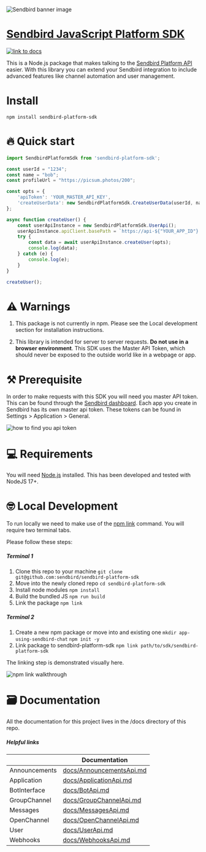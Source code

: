 ![Sendbird banner image](http://ww1.prweb.com/prfiles/2021/09/14/18371217/Sendbird_Logo_RGB_lg.png)

# [Sendbird JavaScript Platform SDK](https://sendbird.com/docs/chat/v3/platform-api/getting-started/prepare-to-use-api)

[![link to docs](https://img.shields.io/badge/SDK-docs-green)](/docs)

This is a Node.js package that makes talking to the [Sendbird Platform API](https://sendbird.com/docs/chat/v3/platform-api/getting-started/prepare-to-use-api) easier. With this library you can extend your Sendbird integration to include advanced features like channel automation and user management.
# Install
```npm install sendbird-platform-sdk```

# 🔥 Quick start

```javascript  
import SendbirdPlatformSdk from 'sendbird-platform-sdk';

const userId = "1234";
const name = "bob";
const profileUrl = "https://picsum.photos/200";

const opts = {
    'apiToken': 'YOUR_MASTER_API_KEY',
    'createUserData': new SendbirdPlatformSdk.CreateUserData(userId, name, profileUrl),
};

async function createUser() {
    const userApiInstance = new SendbirdPlatformSdk.UserApi();
    userApiInstance.apiClient.basePath = `https://api-${"YOUR_APP_ID"}.sendbird.com`;
    try {
        const data = await userApiInstance.createUser(opts);
        console.log(data);
    } catch (e) {
        console.log(e);
    }
}

createUser();

```

# ⚠️ Warnings

 1. This package is not currently in npm. Please see  the Local development section for installation instructions.

 2. This library is intended for server to server requests. **Do not use in a browser environment**. This SDK uses the Master API Token, which should never be exposed to the outside world like in a webpage or app.

# ⚒️ Prerequisite

In order to make requests with this SDK you will need you master API token. This can be found through the [Sendbird dashboard](https://dashboard.sendbird.com/).  Each app you create in Sendbird has its own master api token. These tokens can be found in Settings > Application > General.

![how to find you api token](https://i.imgur.com/0YMKtpX.png)

# 💻 Requirements

You will need [Node.js](https://nodejs.org/en/download/) installed. This has been developed and tested with NodeJS 17+.

# 🤓 Local Development

To run locally we need to make use of the [npm link](https://docs.npmjs.com/cli/v8/commands/npm-link) command. You will require two terminal tabs.

Please follow these steps:

##### Terminal 1

1. Clone this repo to your machine  ```git clone git@github.com:sendbird/sendbird-platform-sdk```
2. Move into the newly cloned repo  ```cd sendbird-platform-sdk```
3. Install node modules  ```npm install```
4. Build the bundled JS   ```npm run build```
5. Link the package   ```npm link```

##### Terminal 2

1. Create a new npm package or move into and existing one  ```mkdir app-using-sendbird-chat```
```npm init -y```
2. Link package to sendbird-platform-sdk ```npm link path/to/sdk/sendbird-platform-sdk```

The linking step is demonstrated visually here.

![npm link walkthrough](https://i.imgur.com/897SxfC.gif)

# 🗃️ Documentation

All the documentation for this project lives in the /docs directory of this repo.

##### Helpful links

|       | Documentation |
| ----------- | ----------- |
| Announcements   | [docs/AnnouncementsApi.md](docs/AnnouncementsApi.md)|
| Application | [docs/ApplicationApi.md](docs/ApplicationApi.md)  |
| BotInterface | [docs/BotApi.md](docs/BotInterfaceApi.md)  |
| GroupChannel | [docs/GroupChannelApi.md](docs/GroupChannelApi.md)  |
| Messages | [docs/MessagesApi.md](docs/MessagesApi.md)  |
| OpenChannel | [docs/OpenChannelApi.md](docs/OpenChannelApi.md)  |
| User | [docs/UserApi.md](docs/UserApi.md)  |
| Webhooks | [docs/WebhooksApi.md](docs/WebhooksApi.md)  |
